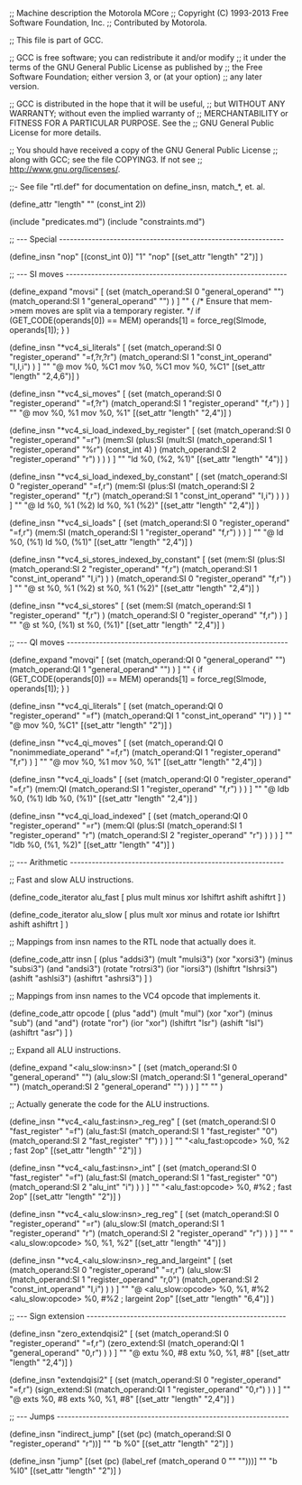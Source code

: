 ;;  Machine description the Motorola MCore
;;  Copyright (C) 1993-2013 Free Software Foundation, Inc.
;;  Contributed by Motorola.

;; This file is part of GCC.

;; GCC is free software; you can redistribute it and/or modify
;; it under the terms of the GNU General Public License as published by
;; the Free Software Foundation; either version 3, or (at your option)
;; any later version.

;; GCC is distributed in the hope that it will be useful,
;; but WITHOUT ANY WARRANTY; without even the implied warranty of
;; MERCHANTABILITY or FITNESS FOR A PARTICULAR PURPOSE.  See the
;; GNU General Public License for more details.

;; You should have received a copy of the GNU General Public License
;; along with GCC; see the file COPYING3.  If not see
;; <http://www.gnu.org/licenses/>.

;;- See file "rtl.def" for documentation on define_insn, match_*, et. al.

(define_attr "length" "" (const_int 2))

(include "predicates.md")
(include "constraints.md")

;; --- Special --------------------------------------------------------------

(define_insn "nop"
  [(const_int 0)]
  "1"
  "nop"
  [(set_attr "length" "2")]
)

;; --- SI moves -------------------------------------------------------------

(define_expand "movsi"
  [
    (set
      (match_operand:SI 0 "general_operand" "")
      (match_operand:SI 1 "general_operand" "")
    )
  ]
  ""
  {
    /* Ensure that mem->mem moves are split via a temporary register. */
    if (GET_CODE(operands[0]) == MEM)
      operands[1] = force_reg(SImode, operands[1]);
  }
)

(define_insn "*vc4_si_literals"
  [
    (set
      (match_operand:SI 0 "register_operand" "=f,?r,?r")
      (match_operand:SI 1 "const_int_operand" "I,I,i")
    )
  ]
  ""
  "@
  	mov %0, %C1
  	mov %0, %C1
  	mov %0, %C1"
  [(set_attr "length" "2,4,6")]
)

(define_insn "*vc4_si_moves"
  [
    (set
      (match_operand:SI 0 "register_operand" "=f,?r")
      (match_operand:SI 1 "register_operand" "f,r")
    )
  ]
  ""
  "@
  	mov %0, %1
  	mov %0, %1"
  [(set_attr "length" "2,4")]
)

(define_insn "*vc4_si_load_indexed_by_register"
  [
    (set
      (match_operand:SI 0 "register_operand" "=r")
      (mem:SI
	(plus:SI
	  (mult:SI
	    (match_operand:SI 1 "register_operand" "%r")
	    (const_int 4)
	  )
	  (match_operand:SI 2 "register_operand" "r")
	)
      )
    )
  ]
  ""
  "ld %0, (%2, %1)"
  [(set_attr "length" "4")]
)

(define_insn "*vc4_si_load_indexed_by_constant"
  [
    (set
      (match_operand:SI 0 "register_operand" "=f,r")
      (mem:SI
	(plus:SI
	  (match_operand:SI 2 "register_operand" "f,r")
	  (match_operand:SI 1 "const_int_operand" "I,i")
	)
      )
    )
  ]
  ""
  "@
  	ld %0, %1 (%2)
  	ld %0, %1 (%2)"
  [(set_attr "length" "2,4")]
)

(define_insn "*vc4_si_loads"
  [
    (set
      (match_operand:SI 0 "register_operand" "=f,r")
      (mem:SI
	(match_operand:SI 1 "register_operand" "f,r")
      )
    )
  ]
  ""
  "@
  	ld %0, (%1)
  	ld %0, (%1)"
  [(set_attr "length" "2,4")]
)

(define_insn "*vc4_si_stores_indexed_by_constant"
  [
    (set
      (mem:SI
	(plus:SI
	  (match_operand:SI 2 "register_operand" "f,r")
	  (match_operand:SI 1 "const_int_operand" "I,i")
	)
      )
      (match_operand:SI 0 "register_operand" "f,r")
    )
  ]
  ""
  "@
  	st %0, %1 (%2)
  	st %0, %1 (%2)"
  [(set_attr "length" "2,4")]
)

(define_insn "*vc4_si_stores"
  [
    (set
      (mem:SI
	(match_operand:SI 1 "register_operand" "f,r")
      )
      (match_operand:SI 0 "register_operand" "f,r")
    )
  ]
  ""
  "@
  	st %0, (%1)
  	st %0, (%1)"
  [(set_attr "length" "2,4")]
)

;; --- QI moves -------------------------------------------------------------

(define_expand "movqi"
  [
    (set
      (match_operand:QI 0 "general_operand" "")
      (match_operand:QI 1 "general_operand" "")
    )
  ]
  ""
  {
    if (GET_CODE(operands[0]) == MEM)
      operands[1] = force_reg(SImode, operands[1]);
  }
)

(define_insn "*vc4_qi_literals"
  [
    (set
      (match_operand:QI 0 "register_operand" "=f")
      (match_operand:QI 1 "const_int_operand" "I")
    )
  ]
  ""
  "@
  	mov %0, %C1"
  [(set_attr "length" "2")]
)

(define_insn "*vc4_qi_moves"
  [
    (set
      (match_operand:QI 0 "nonimmediate_operand" "=f,r")
      (match_operand:QI 1 "register_operand" "f,r")
    )
  ]
  ""
  "@
  	mov %0, %1
  	mov %0, %1"
  [(set_attr "length" "2,4")]
)

(define_insn "*vc4_qi_loads"
  [
    (set
      (match_operand:QI 0 "register_operand" "=f,r")
      (mem:QI
	(match_operand:SI 1 "register_operand" "f,r")
      )
    )
  ]
  ""
  "@
  	ldb %0, (%1)
  	ldb %0, (%1)"
  [(set_attr "length" "2,4")]
)

(define_insn "*vc4_qi_load_indexed"
  [
    (set
      (match_operand:QI 0 "register_operand" "=r")
      (mem:QI
	(plus:SI
	  (match_operand:SI 1 "register_operand" "r")
	  (match_operand:SI 2 "register_operand" "r")
	)
      )
    )
  ]
  ""
  "ldb %0, (%1, %2)"
  [(set_attr "length" "4")]
)

;; --- Arithmetic -----------------------------------------------------------

;; Fast and slow ALU instructions.

(define_code_iterator alu_fast
  [
    plus
    mult
    minus
    xor
    lshiftrt
    ashift
    ashiftrt
  ]
)

(define_code_iterator alu_slow
  [
    plus
    mult
    xor
    minus
    and
    rotate
    ior
    lshiftrt
    ashift
    ashiftrt
  ]
)

;; Mappings from insn names to the RTL node that actually does it.

(define_code_attr insn
  [
    (plus "addsi3")
    (mult "mulsi3")
    (xor "xorsi3")
    (minus "subsi3")
    (and "andsi3")
    (rotate "rotrsi3")
    (ior "iorsi3")
    (lshiftrt "lshrsi3")
    (ashift "ashlsi3")
    (ashiftrt "ashrsi3")
  ]
)

;; Mappings from insn names to the VC4 opcode that implements it.

(define_code_attr opcode
  [
    (plus "add")
    (mult "mul")
    (xor "xor")
    (minus "sub")
    (and "and")
    (rotate "ror")
    (ior "xor")
    (lshiftrt "lsr")
    (ashift "lsl")
    (ashiftrt "asr")
  ]
)

;; Expand all ALU instructions.

(define_expand "<alu_slow:insn>"
  [
    (set
      (match_operand:SI 0 "general_operand" "")
      (alu_slow:SI
	(match_operand:SI 1 "general_operand" "")
	(match_operand:SI 2 "general_operand" "")
      )
    )
  ]
  ""
  ""
)

;; Actually generate the code for the ALU instructions.

(define_insn "*vc4_<alu_fast:insn>_reg_reg"
  [
    (set
      (match_operand:SI 0 "fast_register" "=f")
      (alu_fast:SI
	(match_operand:SI 1 "fast_register" "0")
	(match_operand:SI 2 "fast_register" "f")
      )
    )
  ]
  ""
  "<alu_fast:opcode> %0, %2 ; fast 2op"
  [(set_attr "length" "2")]
)

(define_insn "*vc4_<alu_fast:insn>_int"
  [
    (set
      (match_operand:SI 0 "fast_register" "=f")
      (alu_fast:SI
	(match_operand:SI 1 "fast_register" "0")
	(match_operand:SI 2 "alu_int" "i")
      )
    )
  ]
  ""
  "<alu_fast:opcode> %0, #%2 ; fast 2op"
  [(set_attr "length" "2")]
)

(define_insn "*vc4_<alu_slow:insn>_reg_reg"
  [
    (set
      (match_operand:SI 0 "register_operand" "=r")
      (alu_slow:SI
	(match_operand:SI 1 "register_operand" "r")
	(match_operand:SI 2 "register_operand" "r")
      )
    )
  ]
  ""
  "<alu_slow:opcode> %0, %1, %2"
  [(set_attr "length" "4")]
)

(define_insn "*vc4_<alu_slow:insn>_reg_and_largeint"
  [
    (set
      (match_operand:SI 0 "register_operand" "=r,r")
      (alu_slow:SI
	(match_operand:SI 1 "register_operand" "r,0")
	(match_operand:SI 2 "const_int_operand" "I,i")
      )
    )
  ]
  ""
  "@
  	<alu_slow:opcode> %0, %1, #%2
  	<alu_slow:opcode> %0, #%2 ; largeint 2op"
  [(set_attr "length" "6,4")]
)

;; --- Sign extension -------------------------------------------------------

(define_insn "zero_extendqisi2"
  [
    (set
      (match_operand:SI 0 "register_operand" "=f,r")
      (zero_extend:SI
        (match_operand:QI 1 "general_operand" "0,r")
      )
    )
  ]
  ""
  "@
  	extu %0, #8
  	extu %0, %1, #8"
  [(set_attr "length" "2,4")]
)

(define_insn "extendqisi2"
  [
    (set
      (match_operand:SI 0 "register_operand" "=f,r")
      (sign_extend:SI
        (match_operand:QI 1 "register_operand" "0,r")
      )
    )
  ]
  ""
  "@
  	exts %0, #8
	exts %0, %1, #8"
  [(set_attr "length" "2,4")]
)

;; --- Jumps ----------------------------------------------------------------

(define_insn "indirect_jump"
  [(set (pc)
  	(match_operand:SI 0 "register_operand" "r"))]
  ""
  "b %0"
  [(set_attr "length" "2")]
)

(define_insn "jump"
  [(set (pc)
	(label_ref (match_operand 0 "" "")))]
  ""
  "b %l0"
  [(set_attr "length" "2")]
)


